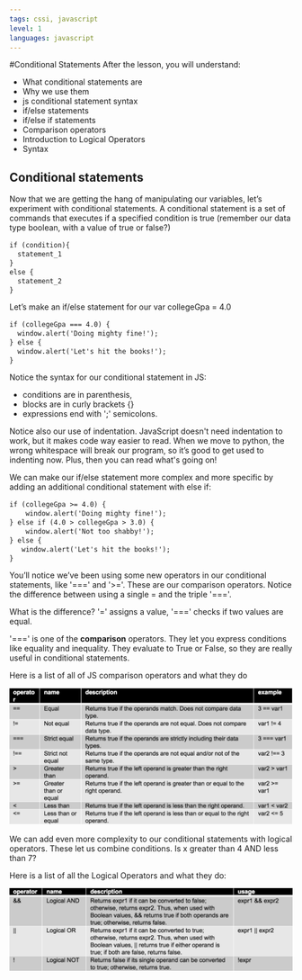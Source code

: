 ```yaml
---
tags: cssi, javascript
level: 1
languages: javascript
---
```

#Conditional Statements
After the lesson, you will understand:
+ What conditional statements are
+ Why we use them
+ js conditional statement syntax
+ if/else statements
+ if/else if statements
+ Comparison operators
+ Introduction to Logical Operators
+ Syntax

## Conditional statements
Now that we are getting the hang of manipulating our variables, let’s experiment with conditional statements. A conditional statement is a set of commands that executes if a specified condition is true (remember our data type boolean, with a value of true or false?)
```
if (condition){
  statement_1
}
else {
  statement_2
}
```
Let’s make an if/else statement for our var collegeGpa = 4.0
```
if (collegeGpa === 4.0) {
  window.alert('Doing mighty fine!');
} else {
  window.alert('Let's hit the books!');
}
```
Notice the syntax for our conditional statement in JS:
+ conditions are in parenthesis,
+ blocks are in curly brackets {}
+ expressions end with ';' semicolons.

Notice also our use of indentation. JavaScript doesn't need indentation to work, but it makes code way easier to read. When we move to python, the wrong whitespace will break our program, so it’s good to get used to indenting now. Plus, then you can read what's going on!

We can make our if/else statement more complex and more specific by adding an additional conditional statement with else if:
```
if (collegeGpa >= 4.0) {
    window.alert('Doing mighty fine!');
} else if (4.0 > collegeGpa > 3.0) {
    window.alert('Not too shabby!');
} else {
   window.alert('Let's hit the books!');
}
```
You’ll notice we’ve been using some new operators in our conditional statements, like '===' and '>='. These are our comparison operators. Notice the difference between using a single = and the triple '==='.

What is the difference? '=' assigns a value, '===' checks if two values are equal.

'===' is one of the **comparison** operators. They let you express conditions like equality and inequality. They evaluate to True or False, so they are really useful in conditional statements.

Here is a list of all of JS comparison operators and what they do

<img src="https://raw.githubusercontent.com/learn-co-curriculum/cssi-2.5-conditional-statements/master/js-boolean-operator-table.png">

We can add even more complexity to our conditional statements with logical operators. These let us combine conditions. Is x greater than 4 AND less than 7?

Here is a list of all the Logical Operators and what they do:

<img src="https://raw.githubusercontent.com/learn-co-curriculum/cssi-2.5-conditional-statements/master/js-logical-operators.png">
